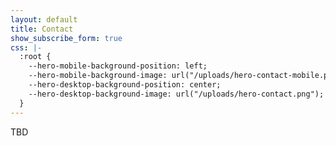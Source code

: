 ```yaml
---
layout: default
title: Contact
show_subscribe_form: true
css: |-
  :root {
    --hero-mobile-background-position: left;
    --hero-mobile-background-image: url("/uploads/hero-contact-mobile.png");
    --hero-desktop-background-position: center;
    --hero-desktop-background-image: url("/uploads/hero-contact.png");
  }
---
```


<section class="hero">
TBD
</section>